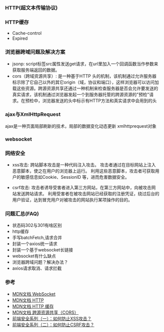 ### HTTP(超文本传输协议)


### HTTP缓存
- Cache-control
- Expired

### 浏览器跨域问题及解决方案
- jsonp: script标签src属性发送get请求，在url里加入一个回调函数当作参数来获取服务端返回的数据。
- cors（跨域资源共享）: 是一种基于HTTP 头的机制，该机制通过允许服务器标示除了它自己以外的其它origin（域，协议和端口），这样浏览器可以访问加载这些资源。跨源资源共享还通过一种机制来检查服务器是否会允许要发送的真实请求，该机制通过浏览器发起一个到服务器托管的跨源资源的"预检"请求。在预检中，浏览器发送的头中标示有HTTP方法和真实请求中会用到的头

### ajax与XmlHttpRequest

ajax是一种页面局部刷新的技术，局部的数据变化动态更新
xmlhttprequest对象




### websocket


### 网络安全
- xss攻击: 跨站脚本攻击是一种代码注入攻击。 攻击者通过在目标网站上注入恶意脚本，使之在用户的浏览器上运行。 利用这些恶意脚本，攻击者可获取用户的敏感信息如Cookie、SessionID 等，进而危害数据安全。

- csrf攻击: 攻击者诱导受害者进入第三方网站，在第三方网站中，向被攻击网站发送跨站请求。 利用受害者在被攻击网站已经获取的注册凭证，绕过后台的用户验证，达到冒充用户对被攻击的网站执行某项操作的目的。

### 问题汇总(FAQ)
- 状态码302与301有啥区别
- http缓存
- 手写batchFetch,请求合并 
- 封装一个axios统一请求
- 封装一个基于websocket长链接
- websocket有什么缺点
- 浏览器跨域问题？解决办法？
- axios请求取消、请求拦截


### 参考
- [MDN文档 WebSocket](https://developer.mozilla.org/zh-CN/docs/Web/API/WebSocket)
- [MDN文档 HTTP](https://developer.mozilla.org/zh-CN/docs/Web/HTTP)
- [MDN文档 HTTP 缓存](https://developer.mozilla.org/zh-CN/docs/Web/HTTP/Caching_FAQ)
- [MDN文档 跨源资源共享（CORS）](https://developer.mozilla.org/zh-CN/docs/Web/HTTP/Access_control_CORS)
- [前端安全系列（一）：如何防止XSS攻击？](https://tech.meituan.com/2018/09/27/fe-security.html)
- [前端安全系列（二）：如何防止CSRF攻击？](https://tech.meituan.com/2018/10/11/fe-security-csrf.html)